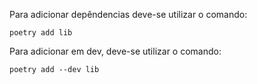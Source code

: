 Para adicionar depêndencias deve-se utilizar o comando:

```
poetry add lib
```

Para adicionar em dev, deve-se utilizar o comando:

```
poetry add --dev lib
```

